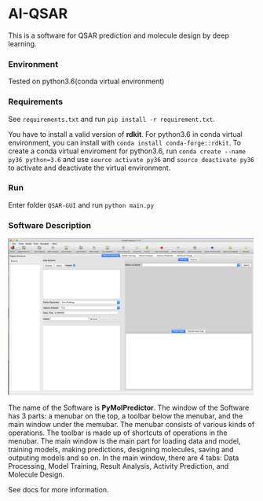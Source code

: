 # AI-QSAR
This is a software for QSAR prediction and molecule design by deep learning. 

### Environment
Tested on python3.6(conda virtual environment)

### Requirements
See `requirements.txt` and run `pip install -r requirement.txt`.

You have to install a valid version of **rdkit**. For python3.6 in conda virtual environment, you can install with `conda install conda-forge::rdkit`. To create a conda virtual enviroment for python3.6, run `conda create --name py36 python=3.6` and use `source activate py36` and `source deactivate py36` to activate and deactivate the virtual environment.


### Run
Enter folder `QSAR-GUI` and run `python main.py`

### Software Description
<img src="./docs/images/2020-01-09-16-42-25.png" width="500px"/>

The name of the Software is **PyMolPredictor**. The window of the Software has 3 parts: a menubar on the top, a toolbar below the menubar, and the main window under the memubar. The menubar consists of various kinds of operations. The toolbar is made up of shortcuts of operations in the menubar. The main window is the main part for loading data and model, training models, making predictions, designing molecules, saving and outputing models and so on. In the main window, there are 4 tabs: Data Processing, Model Training, Result Analysis, Activity Prediction, and Molecule Design.

See docs for more information.